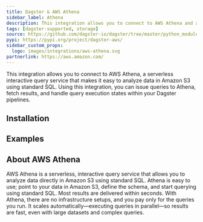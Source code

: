 ```yaml
---
title: Dagster & AWS Athena
sidebar_label: Athena
description: This integration allows you to connect to AWS Athena and analyze data in Amazon S3 using standard SQL within your Dagster pipelines.
tags: [dagster-supported, storage]
source: https://github.com/dagster-io/dagster/tree/master/python_modules/libraries/dagster-aws
pypi: https://pypi.org/project/dagster-aws/
sidebar_custom_props:
  logo: images/integrations/aws-athena.svg
partnerlink: https://aws.amazon.com/
---
```


This integration allows you to connect to AWS Athena, a serverless interactive query service that makes it easy to analyze data in Amazon S3 using standard SQL. Using this integration, you can issue queries to Athena, fetch results, and handle query execution states within your Dagster pipelines.

## Installation

<PackageInstallInstructions packageName="dagster-aws" />

## Examples

<CodeExample path="docs_snippets/docs_snippets/integrations/aws-athena.py" language="python" />

## About AWS Athena

AWS Athena is a serverless, interactive query service that allows you to analyze data directly in Amazon S3 using standard SQL. Athena is easy to use; point to your data in Amazon S3, define the schema, and start querying using standard SQL. Most results are delivered within seconds. With Athena, there are no infrastructure setups, and you pay only for the queries you run. It scales automatically—executing queries in parallel—so results are fast, even with large datasets and complex queries.
